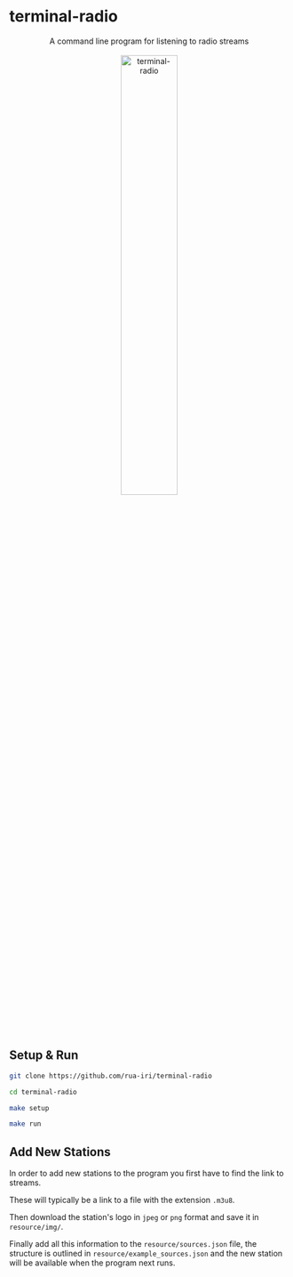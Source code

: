 # terminal-radio

<div align="center">
  <div>
    A command line program for listening to radio streams
    </div>
  <br/>
  <div>
<img src="https://github.com/user-attachments/assets/ca77fffc-ccf9-485d-bc17-9c0d7210f584" alt=terminal-radio logo" width="45%" />
    </div>
</div>



## Setup & Run

```bash
git clone https://github.com/rua-iri/terminal-radio

cd terminal-radio

make setup

make run
```


## Add New Stations

In order to add new stations to the program you first have to find the link to streams.

These will typically be a link to a file with the extension `.m3u8`.

Then download the station's logo in `jpeg` or `png` format and save it in `resource/img/`.

Finally add all this information to the `resource/sources.json` file, the structure is outlined in `resource/example_sources.json` and the new station will be available when the program next runs.



